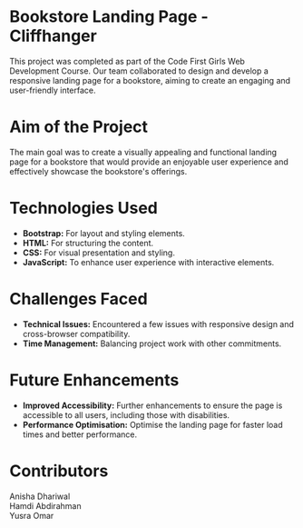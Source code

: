 # Bookstore Landing Page - Cliffhanger
This project was completed as part of the Code First Girls Web Development Course. Our team collaborated to design and develop a responsive landing page for a bookstore, aiming to create an engaging and user-friendly interface.
# Aim of the Project
The main goal was to create a visually appealing and functional landing page for a bookstore that would provide an enjoyable user experience and effectively showcase the bookstore's offerings.
# Technologies Used
- **Bootstrap:** For layout and styling elements.
- **HTML:** For structuring the content.
- **CSS:** For visual presentation and styling.
- **JavaScript:** To enhance user experience with interactive elements.
# Challenges Faced
- **Technical Issues:** Encountered a few issues with responsive design and cross-browser compatibility.
- **Time Management:** Balancing project work with other commitments.
# Future Enhancements 
- **Improved Accessibility:** Further enhancements to ensure the page is accessible to all users, including those with disabilities.
- **Performance Optimisation:** Optimise the landing page for faster load times and better performance.
# Contributors 
Anisha Dhariwal  
Hamdi Abdirahman  
Yusra Omar
